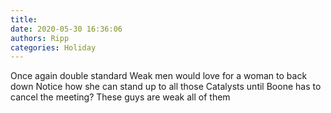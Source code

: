 ```yaml
---
title: 
date: 2020-05-30 16:36:06
authors: Ripp
categories: Holiday
---
```


 Once again double standard
Weak men would love for a woman to back down
Notice how she can stand up to all those Catalysts until Boone has to cancel the meeting?
These guys are weak all of them